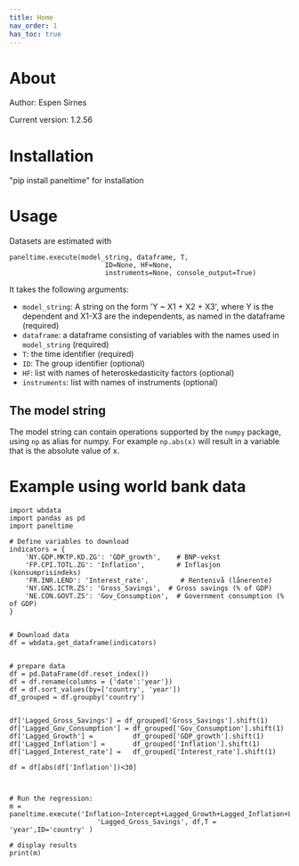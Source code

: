 ```yaml
---
title: Home
nav_order: 1
has_toc: true
---
```

# About

Author: Espen Sirnes

Current version: 1.2.56

# Installation


"pip install paneltime" for installation


# Usage

Datasets are estimated with 

```
paneltime.execute(model_string, dataframe, T,
						ID=None, HF=None,
						instruments=None, console_output=True)
```
It takes the following arguments:

- `model_string`: A string on the form 'Y ~ X1 + X2 + X3', where Y is the dependent and X1-X3 are the independents, as named in the dataframe (required)
- `dataframe`: a dataframe consisting of variables with the names used in `model_string` (required)
- `T`: the time identifier (required)
- `ID`: The group identifier (optional)
- `HF`: list with names of heteroskedasticity factors (optional)
- `instruments`: list with names of instruments (optional)
  
## The model string

The model string can contain operations supported by the `numpy` package, using `np` as alias for numpy. For example `np.abs(x)` will result in a 
variable that is the absolute value of x. 


# Example using world bank data
```
import wbdata
import pandas as pd
import paneltime 

# Define variables to download
indicators = {
    'NY.GDP.MKTP.KD.ZG': 'GDP_growth',    # BNP-vekst
    'FP.CPI.TOTL.ZG': 'Inflation',        # Inflasjon (konsumprisindeks)
    'FR.INR.LEND': 'Interest_rate',        # Rentenivå (lånerente)
	'NY.GNS.ICTR.ZS': 'Gross_Savings',  # Gross savings (% of GDP)
    'NE.CON.GOVT.ZS': 'Gov_Consumption',  # Government consumption (% of GDP)
}


# Download data
df = wbdata.get_dataframe(indicators)


# prepare data
df = pd.DataFrame(df.reset_index())
df = df.rename(columns = {'date':'year'})
df = df.sort_values(by=['country', 'year'])
df_grouped = df.groupby('country')


df['Lagged_Gross_Savings'] = df_grouped['Gross_Savings'].shift(1)
df['Lagged_Gov_Consumption'] = df_grouped['Gov_Consumption'].shift(1)
df['Lagged_Growth'] =          df_grouped['GDP_growth'].shift(1)
df['Lagged_Inflation'] =       df_grouped['Inflation'].shift(1)
df['Lagged_Interest_rate'] =   df_grouped['Interest_rate'].shift(1)

df = df[abs(df['Inflation'])<30]



# Run the regression:
m = paneltime.execute('Inflation~Intercept+Lagged_Growth+Lagged_Inflation+Lagged_Interest_rate+'
					  'Lagged_Gross_Savings', df,T = 'year',ID='country' )

# display results
print(m)

```





